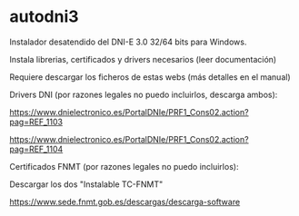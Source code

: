 # autodni3
Instalador desatendido del DNI-E 3.0 32/64 bits para Windows.

Instala librerias, certificados y drivers necesarios (leer documentación)

Requiere descargar los ficheros de estas webs (más detalles en el manual)

Drivers DNI (por razones legales no puedo incluirlos, descarga ambos):

https://www.dnielectronico.es/PortalDNIe/PRF1_Cons02.action?pag=REF_1103

https://www.dnielectronico.es/PortalDNIe/PRF1_Cons02.action?pag=REF_1104


Certificados FNMT (por razones legales no puedo incluirlos):

Descargar los dos "Instalable TC-FNMT"

https://www.sede.fnmt.gob.es/descargas/descarga-software
